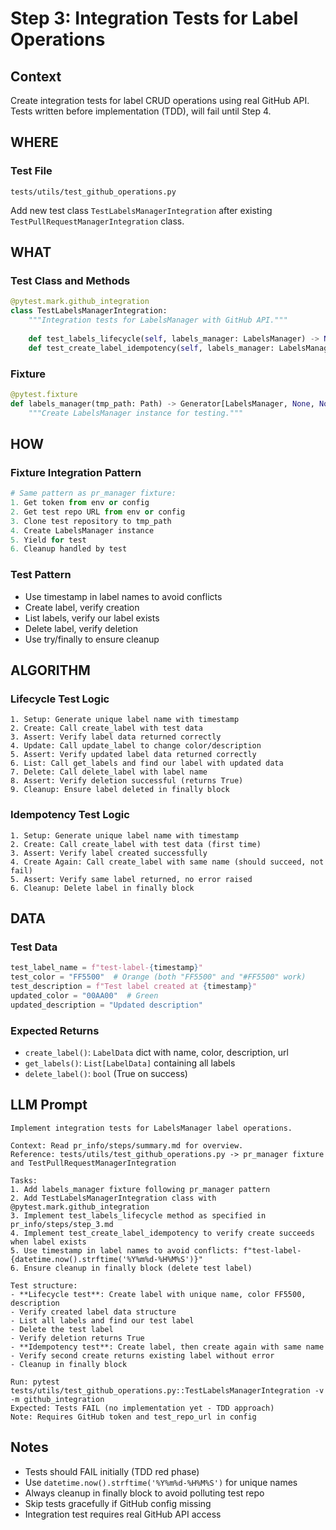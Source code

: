 # Step 3: Integration Tests for Label Operations

## Context
Create integration tests for label CRUD operations using real GitHub API. Tests written before implementation (TDD), will fail until Step 4.

## WHERE

### Test File
```
tests/utils/test_github_operations.py
```

Add new test class `TestLabelsManagerIntegration` after existing `TestPullRequestManagerIntegration` class.

## WHAT

### Test Class and Methods

```python
@pytest.mark.github_integration
class TestLabelsManagerIntegration:
    """Integration tests for LabelsManager with GitHub API."""
    
    def test_labels_lifecycle(self, labels_manager: LabelsManager) -> None
    def test_create_label_idempotency(self, labels_manager: LabelsManager) -> None
```

### Fixture

```python
@pytest.fixture
def labels_manager(tmp_path: Path) -> Generator[LabelsManager, None, None]:
    """Create LabelsManager instance for testing."""
```

## HOW

### Fixture Integration Pattern
```python
# Same pattern as pr_manager fixture:
1. Get token from env or config
2. Get test repo URL from env or config
3. Clone test repository to tmp_path
4. Create LabelsManager instance
5. Yield for test
6. Cleanup handled by test
```

### Test Pattern
- Use timestamp in label names to avoid conflicts
- Create label, verify creation
- List labels, verify our label exists
- Delete label, verify deletion
- Use try/finally to ensure cleanup

## ALGORITHM

### Lifecycle Test Logic
```
1. Setup: Generate unique label name with timestamp
2. Create: Call create_label with test data
3. Assert: Verify label data returned correctly
4. Update: Call update_label to change color/description
5. Assert: Verify updated label data returned correctly
6. List: Call get_labels and find our label with updated data
7. Delete: Call delete_label with label name
8. Assert: Verify deletion successful (returns True)
9. Cleanup: Ensure label deleted in finally block
```

### Idempotency Test Logic
```
1. Setup: Generate unique label name with timestamp
2. Create: Call create_label with test data (first time)
3. Assert: Verify label created successfully
4. Create Again: Call create_label with same name (should succeed, not fail)
5. Assert: Verify same label returned, no error raised
6. Cleanup: Delete label in finally block
```

## DATA

### Test Data
```python
test_label_name = f"test-label-{timestamp}"
test_color = "FF5500"  # Orange (both "FF5500" and "#FF5500" work)
test_description = f"Test label created at {timestamp}"
updated_color = "00AA00"  # Green
updated_description = "Updated description"
```

### Expected Returns
- `create_label()`: `LabelData` dict with name, color, description, url
- `get_labels()`: `List[LabelData]` containing all labels
- `delete_label()`: `bool` (True on success)

## LLM Prompt

```
Implement integration tests for LabelsManager label operations.

Context: Read pr_info/steps/summary.md for overview.
Reference: tests/utils/test_github_operations.py -> pr_manager fixture and TestPullRequestManagerIntegration

Tasks:
1. Add labels_manager fixture following pr_manager pattern
2. Add TestLabelsManagerIntegration class with @pytest.mark.github_integration
3. Implement test_labels_lifecycle method as specified in pr_info/steps/step_3.md
4. Implement test_create_label_idempotency to verify create succeeds when label exists
5. Use timestamp in label names to avoid conflicts: f"test-label-{datetime.now().strftime('%Y%m%d-%H%M%S')}"
6. Ensure cleanup in finally block (delete test label)

Test structure:
- **Lifecycle test**: Create label with unique name, color FF5500, description
- Verify created label data structure
- List all labels and find our test label
- Delete the test label
- Verify deletion returns True
- **Idempotency test**: Create label, then create again with same name
- Verify second create returns existing label without error
- Cleanup in finally block

Run: pytest tests/utils/test_github_operations.py::TestLabelsManagerIntegration -v -m github_integration
Expected: Tests FAIL (no implementation yet - TDD approach)
Note: Requires GitHub token and test_repo_url in config
```

## Notes

- Tests should FAIL initially (TDD red phase)
- Use `datetime.now().strftime('%Y%m%d-%H%M%S')` for unique names
- Always cleanup in finally block to avoid polluting test repo
- Skip tests gracefully if GitHub config missing
- Integration test requires real GitHub API access
